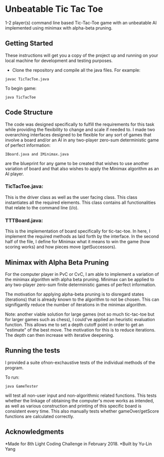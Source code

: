 # Unbeatable Tic Tac Toe
1-2 player(s) command line based Tic-Tac-Toe game with an unbeatable AI implemented using minimax with alpha-beta pruning.

## Getting Started

These instructions will get you a copy of the project up and running on your local machine for development and testing purposes.

- Clone the repository and compile all the java files.
For example:
```
javac TicTacToe.java
```
To begin game:
```
java TicTacToe
```

## Code Structure
The code was designed specifically to fulfill the requirements for this task while providing the flexibility to change and scale if needed to. I made two overarching interfaces designed to be flexible for any sort of games that involve a board and/or an AI in any two-player zero-sum deterministic game of perfect information:
```
IBoard.java and IMinimax.java
```
are the blueprint for any game to be created that wishes to use another variation of board and that also wishes to apply the Minimax algorithm as an AI player.

### TicTacToe.java:
This is the driver class as well as the user facing class. This class instantiates all the required elements. This class contains all functionalities that relate to the command line (i/o).
### TTTBoard.java:
This is the implementation of board specifically for tic-tac-toe. In here, I implement the required methods as laid forth by the interface. In the second half of the file, I define for Minimax what it means to win the game (how scoring works) and how pieces move (getSuccessors).

## Minimax with Alpha Beta Pruning
For the computer player in PvC or CvC, I am able to implement a variation of the minimax algorithm with alpha beta pruning. Minimax can be applied to any two-player zero-sum finite deterministic games of perfect information.

The motivation for applying alpha-beta pruning is to disregard states (iterations) that is already known to the algorithm to not be chosen. This can signifigantly reduce the number of iterations in the minimax algorithm.

Note: another viable solution for large games (not so much tic-tac-toe but for larger games such as chess), I could've applied an heuristic evaluation function. This allows me to set a depth cutoff point in order to get an "estimate" of the best move. The motivation for this is to reduce iterations. The depth can then increase with iterative deepening.

## Running the tests

I provided a suite ofnon-exchaustive tests of the individual methods of the program.

To run:
```
java GameTester
```
will test all non-user input and non-algorithmic related functions. This tests whether the linkage of obtaining the computer's move works as intended, as well as various construction and printing of this specific board is consistent every time. This also manually tests whether gameOver/getScore functions are calculated correctly.

## Acknowledgments

*Made for 8th Light Coding Challenge in February 2018.
*Built by Yu-Lin Yang
